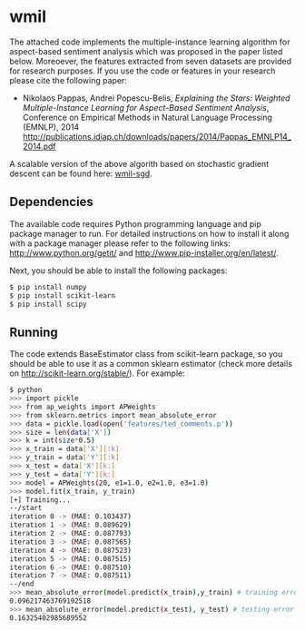 wmil
======================
The attached code implements the multiple-instance learning algorithm for aspect-based 
sentiment analysis which was proposed in the paper listed below. Moreoever, the features 
extracted from seven datasets are provided for research purposes. If you use the code or
features in your research please cite the following paper:

<ul><li>Nikolaos Pappas, Andrei Popescu-Belis, <i>Explaining the Stars: Weighted Multiple-Instance Learning for Aspect-Based Sentiment Analysis</i>, Conference on Empirical Methods in Natural Language Processing (EMNLP), 2014
<br /> <a href="http://publications.idiap.ch/downloads/papers/2014/Pappas_EMNLP14_2014.pdf" target="_blank">http://publications.idiap.ch/downloads/papers/2014/Pappas_EMNLP14_2014.pdf</a>
</li></ul>

A scalable version of the above algorith based on stochastic gradient descent can be found here: <a href="http://github.com/nik0spapp/wmil-sgd"> wmil-sgd</a>. 

Dependencies
------------
The available code requires Python programming language and pip package manager to run. 
For detailed instructions on how to install it along with a package manager please refer 
to the following links: http://www.python.org/getit/ and http://www.pip-installer.org/en/latest/.

Next, you should be able to install the following packages: <br />
```bash
$ pip install numpy 
$ pip install scikit-learn
$ pip install scipy
```

Running
------------
The code extends BaseEstimator class from scikit-learn package, so you should be able to use it as a common sklearn estimator (check more details on http://scikit-learn.org/stable/). For example:
```bash
$ python
>>> import pickle
>>> from ap_weights import APWeights
>>> from sklearn.metrics import mean_absolute_error
>>> data = pickle.load(open('features/ted_comments.p'))
>>> size = len(data['X'])
>>> k = int(size*0.5)
>>> x_train = data['X'][:k]
>>> y_train = data['Y'][:k]
>>> x_test = data['X'][k:]
>>> y_test = data['Y'][k:]
>>> model = APWeights(20, e1=1.0, e2=1.0, e3=1.0)
>>> model.fit(x_train, y_train)
[+] Training...
--/start
iteration 0 -> (MAE: 0.103437)
iteration 1 -> (MAE: 0.089629)
iteration 2 -> (MAE: 0.087793)
iteration 3 -> (MAE: 0.087565)
iteration 4 -> (MAE: 0.087523)
iteration 5 -> (MAE: 0.087515)
iteration 6 -> (MAE: 0.087510)
iteration 7 -> (MAE: 0.087511)
--/end
>>> mean_absolute_error(model.predict(x_train),y_train) # training error
0.096217463769192518
>>> mean_absolute_error(model.predict(x_test), y_test) # testing error
0.16325402985689552
```
